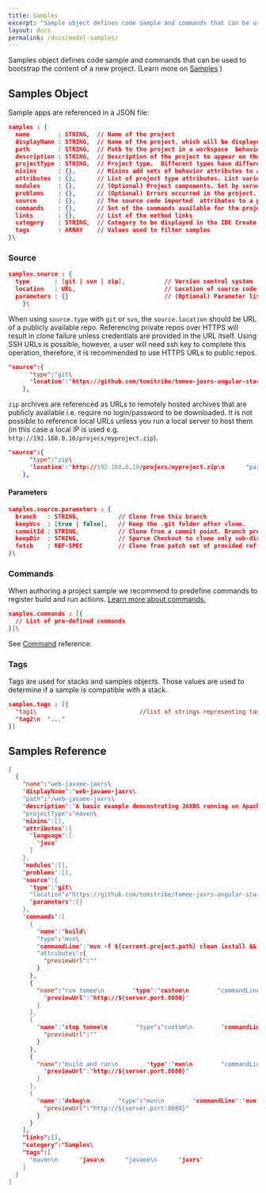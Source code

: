 ```yaml
---
title: Samples
excerpt: "Sample object defines code sample and commands that can be used to bootstrap the content of a new project."
layout: docs
permalink: /docs/model-samples/
---
```

Samples object defines code sample and commands that can be used to bootstrap the content of a new project.
(Learn more on [Samples](doc:samples) )

## Samples Object

Sample apps are referenced in a JSON file:
```json  
samples : {
  name        : STRING,  // Name of the project
  displayName : STRING,  // Name of the project, which will be displayed for the client without restrictions for the value
  path        : STRING,  // Path to the project in a workspace  behaviors
  description : STRING,  // Description of the project to appear on the dashboard
  projectType : STRING,  // Project type.  Different types have different attributes. Find all the projects types descriptions in the Factory docs
  mixins      : {},      // Mixins add sets of behavior attributes to a project.
  attributes  : {},      // List of project type attributes. List varies by type selected
  modules     : {},      // (Optional) Project components. Set by server
  problems    : {},      // (Optional) Errors occurred in the project. Set by server
  source      : {},      // The source code imported  attributes to a project
  commands    : {},      // Set of the commands available for the project.
  links       : {},      // List of the method links
  category    : STRING,  // Category to be displayed in the IDE Create Project wizard
  tags        : ARRAY    // Values used to filter samples
}\
```
### Source
```json  
samples.source : {                    
  type       : [git | svn | zip],           // Version control system
  location   : URL,                         // Location of source code in version control system or location of a remote zip archive
  parameters : {}                           // (Optional) Parameter list to configure access. Parameter variables vary by type
    }\
```
When using `source.type` with `git` or `svn`, the `source.location` should be URL of a publicly available repo. Referencing private repos over HTTPS will result in clone failure unless credentials are provided in the URL itself. Using SSH URLs is possible, however, a user will need ssh key to complete this operation, therefore, it is recommended to use HTTPS URLs to public repos.
```json  
"source":{                        
      "type":"git\                  
      "location":"https://github.com/tomitribe/tomee-jaxrs-angular-starter-project.git\n      "parameters":{}                 
    },
```
`zip` archives are referenced as URLs to remotely hosted archives that are publicly available i.e. require no login/password to be downloaded. It is not possible to reference local URLs unless you run a local server to host them (in this case a local IP is used e.g. `http://192.168.0.10/projecs/myproject.zip`).  
```json  
"source":{                        
      "type":"zip\                  
      "location":"http://192.168.0.10/projecs/myproject.zip\n      "parameters":{}                 
    },
```
#### Parameters
```json  
samples.source.parameters : {      
  branch   : STRING,           // Clone from this branch
  keepVcs  : [true | false],   // Keep the .git folder after clone.
  commitId : STRING,           // Clone from a commit point. Branch precedes this property
  keepDir  : STRING,           // Sparse Checkout to clone only sub-directory of repository
  fetch    : REF-SPEC          // Clone from patch set of provided ref-spec
}\
```
### Commands
When authoring a project sample we recommend to predefine commands to register build and run actions. [Learn more about commands.](https://eclipse-che.readme.io/docs/commands)
```json  
samples.commands : [{  
  // List of pre-defined commands
}]\
```
See [Command](https://eclipse-che.readme.io/docs/workspace#section-command-object) reference.

### Tags
Tags are used for stacks and samples objects. Those values are used to determine if a sample is compatible with a stack.
```json  
samples.tags : [{        
  "tag1\                             //list of strings representing tags
  "tag2\n  "..."
}]
```
## Samples Reference
```json  
[  
  {  
    "name":"web-javaee-jaxrs\        
    "displayName":"web-javaee-jaxrs\
    "path":"/web-javaee-jaxrs\       
    "description":"A basic example demonstrating JAXRS running on Apache TomEE\
    "projectType":"maven\           
    "mixins":[],                      
    "attributes":{                    
      "language":[
        "java"
      ]
    },
    "modules":[],                     
    "problems":[],                   
    "source":{                        
      "type":"git\                  
      "location":"https://github.com/tomitribe/tomee-jaxrs-angular-starter-project.git\                         
      "parameters":{}                 
    },
    "commands":[                      
      {  
        "name":"build\               
        "type":"mvn\                 
        "commandLine":"mvn -f ${current.project.path} clean install && cp ${current.project.path}/target/*.war $TOMEE_HOME/webapps/ROOT.war\   
        "attributes":{                
          "previewUrl":""             
        }
      },
      {  
        "name":"run tomee\n        "type":"custom\n        "commandLine":"$TOMEE_HOME/bin/catalina.sh run\n        "attributes":{  
          "previewUrl":"http://${server.port.8080}"
        }
      },
      {  
        "name":"stop tomee\n        "type":"custom\n        "commandLine":"$TOMEE_HOME/bin/catalina.sh stop\n        "attributes":{  
          "previewUrl":""
        }
      },
      {  
        "name":"build and run\n        "type":"mvn\n        "commandLine":"mvn -f ${current.project.path} clean install && cp ${current.project.path}/target/*.war $TOMEE_HOME/webapps/ROOT.war && $TOMEE_HOME/bin/catalina.sh run\n        "attributes":{  
          "previewUrl":"http://${server.port.8080}"
        }
      },
      {  
        "name":"debug\n        "type":"mvn\n        "commandLine":"mvn -f ${current.project.path} clean install && cp ${current.project.path}/target/*.war $TOMEE_HOME/webapps/ROOT.war && $TOMEE_HOME/bin/catalina.sh jpda run\n        "attributes":{  
          "previewUrl":"http://${server.port.8080}"
        }
      }
    ],
    "links":[],
    "category":"Samples\              
    "tags":[                           
      "maven\n      "java\n      "javaee\n      "jaxrs"
    ]
  }
]
```
